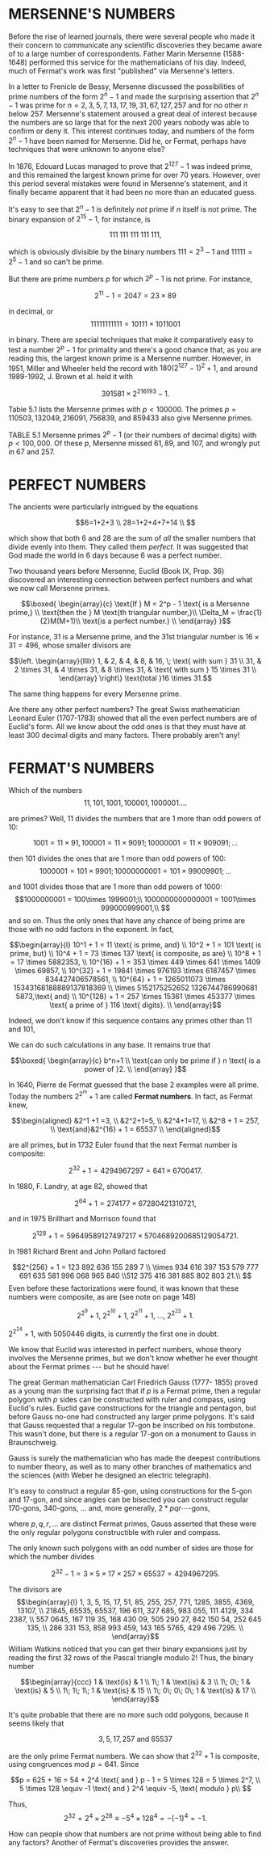 # MERSENNE'S NUMBERS

Before the rise of learned journals, there were several people who made
it their concern to communicate any scientific discoveries they became
aware of to a large number of correspondents. Father Marin Mersenne
(1588-1648) performed this service for the mathematicians of his day.
Indeed, much of Fermat's work was first "published" via Mersenne's
letters.

In a letter to Frenicle de Bessy, Mersenne discussed the possibilities
of prime numbers of the form $2^n-1$ and made the surprising assertion
that $2^n-1$ was prime for
$n = 2, 3, 5, 7, 13, 17, 19, 31, 67, 127, 257$ and for no other $n$
below $257$. Mersenne's statement aroused a great deal of interest
because the numbers are so large that for the next 200 years nobody was
able to confirm or deny it. This interest continues today, and numbers
of the form $2^n- 1$ have been named for Mersenne. Did he, or Fermat,
perhaps have techniques that were unknown to anyone else?

In 1876, Edouard Lucas managed to prove that $2^{127} - 1$ was indeed
prime, and this remained the largest known prime for over 70 years.
However, over this period several mistakes were found in Mersenne's
statement, and it finally became apparent that it had been no more than
an educated guess.

It's easy to see that $2^n - 1$ is definitely *not* prime if $n$ itself
is not prime. The binary expansion of $2^{15} - 1$, for instance, is

$$111\;111\;111\;111\;111,$$

which is obviously divisible by the binary numbers $111 = 2^3 - 1$ and
$11111 = 2^5 - 1$ and so can't be prime.

But there are prime numbers $p$ for which $2^p - 1$ is not prime. For
instance,

$$2^{11} - 1 = 2047 = 23 \times 89$$

in decimal, or $$11 111 111 111 = 10111 \times 1011001$$

in binary. There are special techniques that make it comparatively easy
to test a number $2^p - 1$ for primality and there's a good chance that,
as you are reading this, the largest known prime is a Mersenne number.
However, in 1951, Miller and Wheeler held the record with
$180(2^{127}- 1)^2 + 1$, and around 1989-1992, J. Brown et al. held it
with

$$391581 \times 2^{216193} - 1.$$

Tabie 5.1 lists the Mersenne primes with $p < 100000$. The primes
$p = 110503, 132049, 216091, 756839$, and $859433$ also give Mersenne
primes.

TABLE 5.1 Mersenne primes $2^p - 1$ (or their numbers of decimal digits)
with $p < 100,000$. Of these $p$, Mersenne missed $61, 89$, and $107$,
and wrongly put in $67$ and $257$.

# PERFECT NUMBERS

The ancients were particularly intrigued by the equations

$$6=1+2+3 \\
28=1+2+4+7+14 \\
$$

which show that both $6$ and $28$ are the sum of *all* the smaller
numbers that divide evenly into them. They called them *perfect*. It was
suggested that God made the world in $6$ days because $6$ was a perfect
number.

Two thousand years before Mersenne, Euclid (Book IX, Prop. 36)
discovered an interesting connection between perfect numbers and what we
now call Mersenne primes.

$$\boxed{
    \begin{array}{c}        
        \text{If } M = 2^p - 1 \text{ is a Mersenne prime,} \\
        \text{then the } M \text{th triangular number,}\\
        \Delta_M = \frac{1}{2}M(M+1)\\
        \text{is a perfect number.} \\
    \end{array}
}$$

For instance, $31$ is a Mersenne prime, and the 31st triangular number
is $16 \times 31 = 496$, whose smaller divisors are

$$\left.
    \begin{array}{llllr}
        1, &  2, &  4, &  8, &  16, \;  \text{ with sum } 31 \\
        31, &  2 \times 31, &  4 \times 31, &  8 \times 31, &  \text{ with sum } 15 \times 31 \\
    \end{array}
\right\}
\text{total }16 \times 31.$$

The same thing happens for every Mersenne prime.

Are there any other perfect numbers? The great Swiss mathematician
Leonard Euler (1707-1783) showed that all the even perfect numbers are
of Euclid's form. All we know about the odd ones is that they must have
at least 300 decimal digits and many factors. There probably aren't any!

# FERMAT'S NUMBERS

Which of the numbers $$11, 101, 1001, 100001, 1000001. \dots$$

are primes? Well, $11$ divides the numbers that are $1$ more than odd
powers of $10$:

$$1001 = 11\times 91, 100001 = 11\times 9091; 10000001 = 11\times 909091; ...$$

then $101$ divides the ones that are $1$ more than odd powers of $100$:
$$1000001 = 101\times 9901; 10000000001 = 101\times 99009901; ...$$

and $1001$ divides those that are $1$ more than odd powers of $1000$:
$$1000000001 = 100\times 1999001;\\
1000000000000001 = 1001\times 999000999001,\\
$$ and so on. Thus the only ones that have any chance of being prime are
those with no odd factors in the exponent. In fact,

$$\begin{array}{l}
    10^1 + 1 = 11 \text{ is prime, and} \\
10^2 + 1 = 101 \text{ is prime, but} \\
10^4 + 1 = 73 \times 137 \text{ is composite, as are} \\
10^8 + 1 = 17 \times 5882353, \\
10^{16} + 1 = 353 \times 449 \times 641 \times 1409 \times 69857, \\
10^{32} + 1 = 19841 \times 976193 \times 6187457 \times 834427406578561, \\
10^{64} + 1 = 1265011073 \times 15343168188889137818369 \\
\times 5152175252652 1326744786990681 5873,\text{ and} \\
10^{128} + 1 = 257 \times 15361 \times 453377 \times \text{ a prime of } 116 \text{ digits}. \\
\end{array}$$

Indeed, we don't know if this sequence contains any primes other than
$11$ and $101$,

We can do such calculations in any base. It remains true that

$$\boxed{
    \begin{array}{c}
        b^n+1 \\
        \text{can only be prime if } n \text{ is a power of }2. \\
    \end{array}
}$$

In 1640, Pierre de Fermat guessed that the base $2$ examples were all
prime. Today the numbers $2^{2^m}+ 1$ are called **Fermat numbers**. In
fact, as Fermat knew,

$$\begin{aligned}
        &2^1 +1 =3, \\
        &2^2+1=5, \\
        &2^4+1=17, \\
        &2^8 + 1 = 257, \\
        \text{and}&2^{16} + 1 = 65537 \\
    \end{aligned}$$

are all primes, but in 1732 Euler found that the next Fermat number is
composite:

$$2^{32} + 1 = 4 294 967 297 = 641 \times 6 700 417.$$

In 1880, F. Landry, at age 82, showed that

$$2^{64} + 1 = 274 177 \times 67 280 421 310 721,$$

and in 1975 Brillhart and Morrison found that

$$2^{128} + 1 = 59 649 589 127 497 217 \times 5 704 689 200 685 129 054 721.$$

In 1981 Richard Brent and John Pollard factored

$$2^{256} + 1 = 123 892 636 155 289 7 \\
\times 934 616 397 153 579 777 691 635 581 996 068 965 840 \\512 375 416 381 885 802 803 21.\\
$$ Even before these factorizations were found, it was known that these
numbers were composite, as are (see note on page 148)

$$2^{2^9}+1,\; 
    2^{2^10}+1,\; 
    2^{2^11}+1,\; 
    \dots,\;
    2^{2^23}+1.$$

$2^{2^24}+1$, with $505 0446$ digits, is currently the first one in
doubt.

We know that Euclid was interested in perfect numbers, whose theory
involves the Mersenne primes, but we don't know whether he ever thought
about the Fermat primes --- but he should have!

The great German mathematician Carl Friedrich Gauss (1777- 1855) proved
as a young man the surprising fact that if $p$ is a Fermat prime, then a
regular polygon with $p$ sides can be constructed with ruler and
compass, using Euclid's rules. Euclid gave constructions for the
triangle and pentagon, but before Gauss no-one had constructed any
larger prime polygons. It's said that Gauss requested that a regular
$17$-gon be inscribed on his tombstone. This wasn't done, but there is a
regular $17$-gon on a monument to Gauss in Braunschweig.

Gauss is surely the mathematician who has made the deepest contributions
to number theory, as well as to many other branches of mathematics and
the sciences (with Weber he designed an electric telegraph).

It's easy to construct a regular 85-gon, using constructions for the
$5$-gon and $17$-gon, and since angles can be bisected you can construct
regular $170$-gons, $340$-gons, ... and, more generally,
$2*pqr\cdots$-gons,

where $p, q, r,...$ are distinct Fermat primes, Gauss asserted that
these were the only regular polygons constructible with ruler and
compass.

The only known such polygons with an odd number of sides are those for
which the number divides

$$2^{32} - 1 = 3\times 5\times 17\times 257\times 65537 = 429 496 729 5.$$

The divisors are $$\begin{array}{l}
1, 3, 5, 15, 17, 51, 85, 255, 257, 771, 1285, 3855, 4369, 13107, \\
21845, 65535, 65537, 196 611, 327 685, 983 055, 111 4129, 334 2387, \\
557 0645, 167 119 35, 168 430 09, 505 290 27, 842 150 54, 252 645 135, \\
286 331 153, 858 993 459, 143 165 5765, 429 496 7295. \\
    \end{array}$$ William Watkins noticed that you can get their binary
expansions just by reading the first $32$ rows of the Pascal triangle
modulo $2$! Thus, the binary number

$$\begin{array}{ccc}
        1 & \text{is} & 1 \\
        1\; 1 & \text{is} & 3 \\
        1\; 0\; 1 & \text{is} & 5 \\
        1\; 1\; 1\; 1 & \text{is} & 15 \\
        1\; 0\; 0\; 0\; 1 & \text{is} & 17 \\
    \end{array}$$

It's quite probable that there are no more such odd polygons, because it
seems likely that

$$3, 5, 17, 257 \text{ and } 65537$$

are the only prime Fermat numbers. We can show that $2^{32} + 1$ is
composite, using congruences mod $p = 641$. Since

$$p = 625 + 16 = 54 + 2^4 \text{ and } p - 1 = 5 \times 128 = 5 \times 2^7, \\
5 \times 128 \equiv -1 \text{ and } 2^4 \equiv -5, \text{ modulo } p\\
$$

Thus,
$$2^{32} = 2^4 \times 2^{28} \equiv  -5^4 \times 128^4 = -(-1)^4 = -1.$$

How can people show that numbers are not prime without being able to
find any factors? Another of Fermat's discoveries provides the answer.
